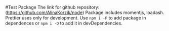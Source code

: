 #Test Package
The link for github repository: (https://github.com/AlinaKorzik/node)
Package includes momentjs, loadash. Prettier uses only for development.
Use `npm i -P` to add package in dependences or `npm i -D` to add it in devDependencies.